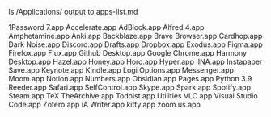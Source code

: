 ls /Applications/ output to apps-list.md

1Password 7.app
Accelerate.app
AdBlock.app
Alfred 4.app
Amphetamine.app
Anki.app
Backblaze.app
Brave Browser.app
Cardhop.app
Dark Noise.app
Discord.app
Drafts.app
Dropbox.app
Exodus.app
Figma.app
Firefox.app
Flux.app
Github Desktop.app
Google Chrome.app
Harmony Desktop.app
Hazel.app
Honey.app
Horo.app
Hyper.app
IINA.app
Instapaper Save.app
Keynote.app
Kindle.app
Logi Options.app
Messenger.app
Moom.app
Notion.app
Numbers.app
Obsidian.app
Pages.app
Python 3.9
Reeder.app
Safari.app
SelfControl.app
Skype.app
Spark.app
Spotify.app
Steam.app
TeX
TheArchive.app
Todoist.app
Utilities
VLC.app
Visual Studio Code.app
Zotero.app
iA Writer.app
kitty.app
zoom.us.app
